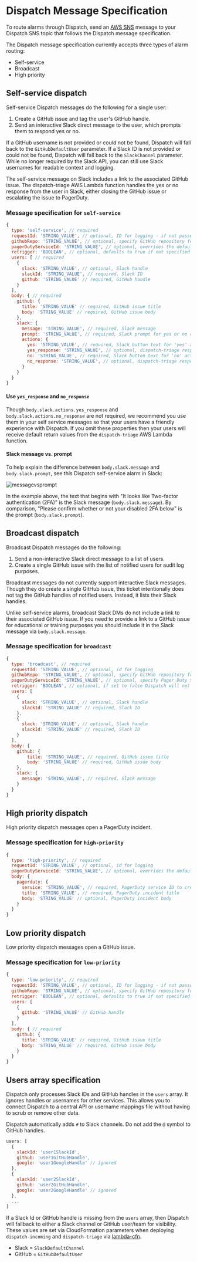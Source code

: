 # Dispatch Message Specification

To route alarms through Dispatch, send an [AWS SNS](https://aws.amazon.com/sns/) message to your Dispatch SNS topic that follows the Dispatch message specification.

The Dispatch message specification currently accepts three types of alarm routing:

* Self-service
* Broadcast
* High priority

## Self-service dispatch

Self-service Dispatch messages do the following for a single user:

1. Create a GitHub issue and tag the user's GitHub handle.
2. Send an interactive Slack direct message to the user, which prompts them to respond yes or no.

If a GitHub username is not provided or could not be found, Dispatch will fall back to the `GitHubDefaultUser` parameter.
If a Slack ID is not provided or could not be found, Dispatch will fall back to the `SlackChannel` parameter. While no longer required by the Slack API, you can still use Slack usernames for readable context and logging.

The self-service message on Slack includes a link to the associated GitHub issue. The dispatch-triage AWS Lambda function handles the yes or no response from the user in Slack, either closing the GitHub issue or escalating the issue to PagerDuty.

### Message specification for `self-service`

``` javascript
{
  type: 'self-service', // required
  requestId: 'STRING_VALUE', // optional, ID for logging - if not passed, a 6 character random hex requestId will be generated and used
  githubRepo: 'STRING_VALUE', // optional, specify GitHub repository for Dispatch issue
  pagerDutyServiceId: 'STRING_VALUE', // optional, overrides the default PagerDuty service in dispatch-incoming
  retrigger: 'BOOLEAN', // optional, defaults to true if not specified - if false Dispatch will not resend a message for a preexisting issue
  users: [ // required
    {
      slack: 'STRING_VALUE', // optional, Slack handle
      slackId: 'STRING_VALUE', // required, Slack ID
      github: 'STRING_VALUE' // required, GitHub handle
    }
  ],
  body: { // required
    github: {
      title: 'STRING_VALUE' // required, GitHub issue title
      body: 'STRING_VALUE' // required, GitHub issue body
    },
    slack: {
      message: 'STRING_VALUE', // required, Slack message
      prompt: 'STRING_VALUE', // required, Slack prompt for yes or no response
      actions: {
        yes: 'STRING_VALUE', // required, Slack button text for 'yes' action type
        yes_response: 'STRING_VALUE', // optional, dispatch-triage response to  user after they click yes
        no: 'STRING_VALUE', // required, Slack button text for 'no' action type
        no_response: 'STRING_VALUE', // optional, dispatch-triage response to user after they click no
      }
    }
  }
}
```

#### Use `yes_response` and `no_response`

Though `body.slack.actions.yes_response` and `body.slack.actions.no_response` are not required, we recommend you use them in your self service messages so that your users have a friendly experience with Dispatch. If you omit these properties then your users will receive default return values from the `dispatch-triage` AWS Lambda function.

#### Slack message vs. prompt

To help explain the difference between `body.slack.message` and `body.slack.prompt`, see this Dispatch self-service alarm in Slack:

![messagevsprompt](https://github.com/mapbox/dispatch/blob/master/assets/message-vs-prompt.png)

In the example above, the text that begins with "It looks like Two-factor authentication (2FA)" is the Slack message (`body.slack.message`). By comparison, "Please confirm whether or not your disabled 2FA below" is the prompt (`body.slack.prompt`).

## Broadcast dispatch

Broadcast Dispatch messages do the following:

1. Send a non-interactive Slack direct message to a list of users.
1. Create a single GitHub issue with the list of notified users for audit log purposes.

Broadcast messages do not currently support interactive Slack messages. Though they do create a single GitHub issue, this ticket intentionally does not tag the GitHub handles of notified users. Instead, it lists their Slack handles.

Unlike self-service alarms, broadcast Slack DMs do not include a link to their associated GitHub issue. If you need to provide a link to a GitHub issue for educational or training purposes you should include it in the Slack message via `body.slack.message`.

### Message specification for `broadcast`

``` javascript
{
  type: 'broadcast', // required
  requestId: 'STRING_VALUE', // optional, id for logging
  githubRepo: 'STRING_VALUE', // optional, specify GitHub repository for Dispatch issue
  pagerDutyServiceId: 'STRING_VALUE', // optional, specify Pager Duty Service ID
  retrigger: 'BOOLEAN', // optional, if set to false Dispatch will not send a message if an issue has already been reported
  users: [
    {
      slack: 'STRING_VALUE', // optional, Slack handle
      slackId: 'STRING_VALUE' // required, Slack ID
    },
    {
      slack: 'STRING_VALUE', // optional, Slack handle
      slackId: 'STRING_VALUE' // required, Slack ID
    }
  ],
  body: {
    github: {
        title: 'STRING_VALUE', // required, GitHub issue title
        body: 'STRING_VALUE' // required, GitHub issue body
    },
    slack: {
      message: 'STRING_VALUE', // required, Slack message
    }
  }
}
```

## High priority dispatch

High priority dispatch messages open a PagerDuty incident.

### Message specification for `high-priority`


``` javascript
{
  type: 'high-priority', // required
  requestId: 'STRING_VALUE', // optional, id for logging
  pagerDutyServiceId: 'STRING_VALUE', // optional, overrides the default PagerDuty service in dispatch-incoming
  body: {
    pagerduty: {
      service: 'STRING_VALUE', // required, PagerDuty service ID to create incident for
      title: 'STRING_VALUE', // required, PagerDuty incident title
      body: 'STRING_VALUE' // optional, PagerDuty incident body
    }
  }
}
```

## Low priority dispatch

Low priority dispatch messages open a GitHub issue.

### Message specification for `low-priority`

``` javascript
{
  type: 'low-priority', // required
  requestId: 'STRING_VALUE', // optional, ID for logging - if not passed, a 6 character random hex requestId will be generated and used
  githubRepo: 'STRING_VALUE', // optional, specify GitHub repository for Dispatch issue
  retrigger: 'BOOLEAN', // optional, defaults to true if not specified - if false Dispatch will not resend a message for a preexisting issue
  users: [
    {
      github: 'STRING_VALUE' // GitHub handle
    }
  ],
  body: { // required
    github: {
      title: 'STRING_VALUE' // required, GitHub issue title
      body: 'STRING_VALUE' // required, GitHub issue body
    }
  }
}
```

## Users array specification

Dispatch only processes Slack IDs and GitHub handles in the `users` array. It ignores handles or usernames for other services. This allows you to connect Dispatch to a central API or username mappings file without having to scrub or remove other data.

Dispatch automatically adds `#` to Slack channels. Do not add the `@` symbol to GitHub handles.

``` javascript
users: [
  {
    slackId: 'user1SlackId',
    github: 'user1GitHubHandle',
    google: 'user1GoogleHandle' // ignored
  },
  {
    slackId: 'user2SlackId',
    github: 'user2GitHubHandle',
    google: 'user2GoogleHandle' // ignored
  },
  ...
]
```

If a Slack Id or GitHub handle is missing from the `users` array, then Dispatch will fallback to either a Slack channel or GitHub user/team for visibility. These values are set via CloudFormation parameters when deploying `dispatch-incoming` and `dispatch-triage` via [lambda-cfn](https://github.com/mapbox/lambda-cfn).

* Slack = `SlackDefaultChannel`
* GitHub = `GitHubDefaultUser`
